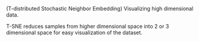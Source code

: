 (T-distributed Stochastic Neighbor Embedding)
 Visualizing high dimensional data.
 
 T-SNE reduces samples from higher dimensional space into 2 or 3 dimensional space for easy visualization of the dataset. 
